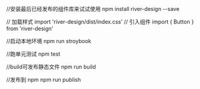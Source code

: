 
//安装最后已经发布的组件库来试试使用
npm install river-design --save

// 加载样式
import 'river-design/dist/index.css'
// 引入组件
import { Button } from 'river-design'

//启动本地环境
npm run stroybook

//跑单元测试
npm test

//build可发布静态文件
npm run build

//发布到 npm
npm run publish
